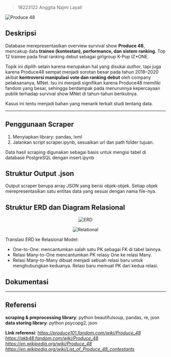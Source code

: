 > 18223122 Anggita Najmi Layali

![Produce 48](https://github.com/gitaa001/TUGAS_SELEKSI_1_18223122/blob/main/pd48.jpeg)

## Deskripsi
Database merepresentasikan overview survival show **Produce 48**, mencakup data **trainee (kontestan), performance, dan sistem ranking**. Top 12 trainee pada final ranking debut sebagai girlgroup K-Pop IZ*ONE. 

Topik ini dipilih selain karena merupakan hal yang disukai *author*, tapi juga karena Produce48 sempat menjadi sorotan besar pada tahun 2018–2020 akibat **kontroversi manipulasi vote dan ranking debut** oleh company pelaksananya, MNet. Isu ini menjadi signifikan karena Produce48 memiliki fandom yang besar, sehingga berdampak pada menurunnya kepercayaan publik terhadap survival show MNet di tahun-tahun berikutnya.

Kasus ini tentu menjadi bahan yang menarik terkait studi tentang data. 

---

## Penggunaan Scraper
1. Menyiapkan library: pandas, lxml
2. Jalankan script scraper.ipynb, sesuaikan url dan path folder tujuan.

Data hasil scraping digunakan sebagai basis untuk mengisi tabel di database PostgreSQL dengan insert.ipynb

## Struktur Output .json
Output scraper berupa array JSON yang berisi objek-objek. Setiap objek merepresentasikan satu entitas data yang sesuai dengan nama file-nya.

## Struktur ERD dan Diagram Relasional
<p align="center">
    <img src="https://github.com/gitaa001/TUGAS_SELEKSI_1_18223122/blob/main/Data%20Storing/design/Seleksi_basdat-ERD.png" alt="ERD" />
</p>
<p align="center">
    <img src="https://github.com/gitaa001/TUGAS_SELEKSI_1_18223122/blob/main/Data%20Storing/design/Seleksi_Basdat-Relasional%20Diagram.drawio.png" alt="Relational" />
</p>

Translasi ERD ke Relasional Model:
- One-to-One: mencantumkan salah satu PK sebagai FK di tabel lainnya.
- Relasi Many-to-One mencantumkan PK relasy One ke relasi Many.
- Relasi Many-to-Many dibuat menjadi sebuah relasi baru untuk menghubungkan keduanya. Relasi baru memuat PK dari kedua relasi.

## Dokumentasi

---

## Referensi
**scraping & preprocessing library**: python beautifulsoup, pandas, re, json
**data storing library**: python psycopg2, json

**Link referensi**:
*https://produce101.fandom.com/wiki/Produce_48*
*https://akb48.fandom.com/wiki/Produce_48*
*https://en.wikipedia.org/wiki/Produce_48*
*https://en.wikipedia.org/wiki/List_of_Produce_48_contestants*





